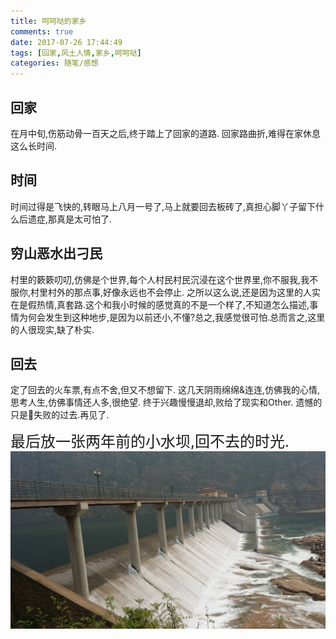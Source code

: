 ```yaml
---
title: 呵呵哒的家乡
comments: true
date: 2017-07-26 17:44:49
tags: [回家,风土人情,家乡,呵呵哒]
categories: 随笔/感想
---
```

## 回家
在月中旬,伤筋动骨一百天之后,终于踏上了回家的道路.
回家路曲折,难得在家休息这么长时间.
## 时间
时间过得是飞快的,转眼马上八月一号了,马上就要回去板砖了,真担心脚丫子留下什么后遗症,那真是太可怕了.
## 穷山恶水出刁民
村里的簌簌叨叨,仿佛是个世界,每个人村民村民沉浸在这个世界里,你不服我,我不服你,村里村外的那点事,好像永远也不会停止.
之所以这么说,还是因为这里的人实在是假热情,真套路.这个和我小时候的感觉真的不是一个样了,不知道怎么描述,事情为何会发生到这种地步,是因为以前还小,不懂?总之,我感觉很可怕.总而言之,这里的人很现实,缺了朴实.

## 回去
定了回去的火车票,有点不舍,但又不想留下.
这几天阴雨绵绵&连连,仿佛我的心情,思考人生,仿佛事情还人多,很绝望.
终于兴趣慢慢退却,败给了现实和Other.
遗憾的只是失败的过去.再见了.

<font size="5"> 最后放一张两年前的小水坝,回不去的时光.</font>
![水坝](/images/posts/呵呵哒的家乡/shuiba.jpg)
